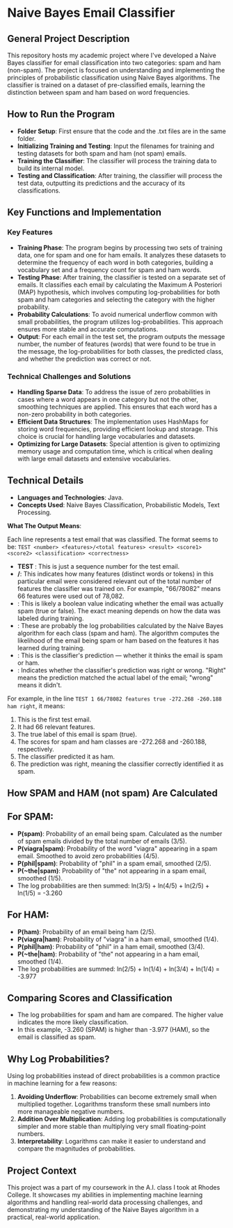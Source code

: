 # Naive Bayes Email Classifier

## General Project Description
This repository hosts my academic project where I've developed a Naive Bayes classifier for email classification into two categories: spam and ham (non-spam). The project is focused on understanding and implementing the principles of probabilistic classification using Naive Bayes algorithms. The classifier is trained on a dataset of pre-classified emails, learning the distinction between spam and ham based on word frequencies.

## How to Run the Program

- **Folder Setup**: First ensure that the code and the .txt files are in the same folder.
- **Initializing Training and Testing**: Input the filenames for training and testing datasets for both spam and ham (not spam) emails.
- **Training the Classifier**: The classifier will process the training data to build its internal model.
- **Testing and Classification**: After training, the classifier will process the test data, outputting its predictions and the accuracy of its classifications.

## Key Functions and Implementation

### Key Features

- **Training Phase**: The program begins by processing two sets of training data, one for spam and one for ham emails. It analyzes these datasets to determine the frequency of each word in both categories, building a vocabulary set and a frequency count for spam and ham words.
- **Testing Phase**: After training, the classifier is tested on a separate set of emails. It classifies each email by calculating the Maximum A Posteriori (MAP) hypothesis, which involves computing log-probabilities for both spam and ham categories and selecting the category with the higher probability.
- **Probability Calculations**: To avoid numerical underflow common with small probabilities, the program utilizes log-probabilities. This approach ensures more stable and accurate computations.
- **Output**: For each email in the test set, the program outputs the message number, the number of features (words) that were found to be true in the message, the log-probabilities for both classes, the predicted class, and whether the prediction was correct or not.

### Technical Challenges and Solutions

- **Handling Sparse Data**: To address the issue of zero probabilities in cases where a word appears in one category but not the other, smoothing techniques are applied. This ensures that each word has a non-zero probability in both categories.
- **Efficient Data Structures**: The implementation uses HashMaps for storing word frequencies, providing efficient lookup and storage. This choice is crucial for handling large vocabularies and datasets.
- **Optimizing for Large Datasets**: Special attention is given to optimizing memory usage and computation time, which is critical when dealing with large email datasets and extensive vocabularies.

## Technical Details

- **Languages and Technologies**: Java.
- **Concepts Used**: Naive Bayes Classification, Probabilistic Models, Text Processing.

**What The Output Means**: 

Each line represents a test email that was classified.
The format seems to be: `TEST <number> <features>/<total features> <result> <score1> <score2> <classification> <correctness>`

- **TEST <number>**: This is just a sequence number for the test email.
- **<features>/<total features>**: This indicates how many features (distinct words or tokens) in this particular email were considered relevant out of the total number of features the classifier was trained on. For example, "66/78082" means 66 features were used out of 78,082.
- **<result>**: This is likely a boolean value indicating whether the email was actually spam (true or false). The exact meaning depends on how the data was labeled during training.
- **<score1> <score2>**: These are probably the log probabilities calculated by the Naive Bayes algorithm for each class (spam and ham). The algorithm computes the likelihood of the email being spam or ham based on the features it has learned during training.
- **<classification>**: This is the classifier's prediction — whether it thinks the email is spam or ham.
- **<correctness>**: Indicates whether the classifier's prediction was right or wrong. "Right" means the prediction matched the actual label of the email; "wrong" means it didn't.

For example, in the line `TEST 1 66/78082 features true -272.268 -260.188 ham right`, it means:

1. This is the first test email.
2. It had 66 relevant features.
3. The true label of this email is spam (true).
4. The scores for spam and ham classes are -272.268 and -260.188, respectively.
5. The classifier predicted it as ham.
6. The prediction was right, meaning the classifier correctly identified it as spam.

## How SPAM and HAM (not spam) Are Calculated 

## For SPAM:

- **P(spam)**: Probability of an email being spam. Calculated as the number of spam emails divided by the total number of emails (3/5).
- **P(viagra|spam)**: Probability of the word "viagra" appearing in a spam email. Smoothed to avoid zero probabilities (4/5).
- **P(phil|spam)**: Probability of "phil" in a spam email, smoothed (2/5).
- **P(~the|spam)**: Probability of "the" not appearing in a spam email, smoothed (1/5).
- The log probabilities are then summed: ln(3/5) + ln(4/5) + ln(2/5) + ln(1/5) = -3.260

## For HAM:

- **P(ham)**: Probability of an email being ham (2/5).
- **P(viagra|ham)**: Probability of "viagra" in a ham email, smoothed (1/4).
- **P(phil|ham)**: Probability of "phil" in a ham email, smoothed (3/4).
- **P(~the|ham)**: Probability of "the" not appearing in a ham email, smoothed (1/4).
- The log probabilities are summed: ln(2/5) + ln(1/4) + ln(3/4) + ln(1/4) = -3.977

## Comparing Scores and Classification

- The log probabilities for spam and ham are compared. The higher value indicates the more likely classification.
- In this example, -3.260 (SPAM) is higher than -3.977 (HAM), so the email is classified as spam.

## Why Log Probabilities?

Using log probabilities instead of direct probabilities is a common practice in machine learning for a few reasons:

1. **Avoiding Underflow**: Probabilities can become extremely small when multiplied together. Logarithms transform these small numbers into more manageable negative numbers.
2. **Addition Over Multiplication**: Adding log probabilities is computationally simpler and more stable than multiplying very small floating-point numbers.
3. **Interpretability**: Logarithms can make it easier to understand and compare the magnitudes of probabilities.

## Project Context
This project was a part of my coursework in the A.I. class I took at Rhodes College. It showcases my abilities in implementing machine learning algorithms and handling real-world data processing challenges, and demonstrating my understanding of the Naive Bayes algorithm in a practical, real-world application.